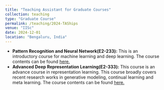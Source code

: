 ```yaml
---
title: "Teaching Assistant for Graduate Courses"
collection: teaching
type: "Graduate Course"
permalink: /teaching/2024-TAShips
venue: "IISc"
date: 2024-12-01
location: "Bengaluru, India"
---
```


- **Pattern Recognition and Neural Network(E2-233):** This is an introductory course for machine learning and deep learning. The course contents can be found [here.](https://sites.google.com/view/prathosh/prnn_2024)
- **Advanced Deep Representation Learning(E2-333):** This course is an advance course in representation learning. This course broadly covers recent research works in generative modeling, continual learning and meta learning. The course contents can be found [here.](https://sites.google.com/view/prathosh/adrl-2023-aug)